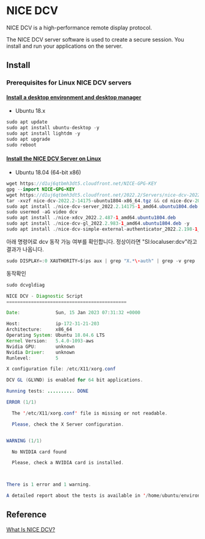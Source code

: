 # NICE DCV

NICE DCV is a high-performance remote display protocol.

The NICE DCV server software is used to create a secure session. You install and run your applications on the server. 

## Install

### Prerequisites for Linux NICE DCV servers
#### [Install a desktop environment and desktop manager](https://docs.aws.amazon.com/dcv/latest/adminguide/setting-up-installing-linux-prereq.html)

- Ubuntu 18.x

```java
sudo apt update
sudo apt install ubuntu-desktop -y
sudo apt install lightdm -y 
sudo apt upgrade
sudo reboot
```

#### [Install the NICE DCV Server on Linux](https://docs.aws.amazon.com/dcv/latest/adminguide/setting-up-installing-linux-server.html)

- Ubuntu 18.04 (64-bit x86)

```java
wget https://d1uj6qtbmh3dt5.cloudfront.net/NICE-GPG-KEY
gpg --import NICE-GPG-KEY
wget https://d1uj6qtbmh3dt5.cloudfront.net/2022.2/Servers/nice-dcv-2022.2-14175-ubuntu1804-x86_64.tgz
tar -xvzf nice-dcv-2022.2-14175-ubuntu1804-x86_64.tgz && cd nice-dcv-2022.2-14175-ubuntu1804-x86_64 
sudo apt install ./nice-dcv-server_2022.2.14175-1_amd64.ubuntu1804.deb -y
sudo usermod -aG video dcv
sudo apt install ./nice-xdcv_2022.2.487-1_amd64.ubuntu1804.deb
sudo apt install ./nice-dcv-gl_2022.2.983-1_amd64.ubuntu1804.deb -y
sudo apt install ./nice-dcv-simple-external-authenticator_2022.2.198-1_amd64.ubuntu1804.deb
```

아래 명령어로 dcv 동작 가능 여부를 확인합니다. 정상이라면 "SI:localuser:dcv"라고 결과가 나옵니다.

```java
sudo DISPLAY=:0 XAUTHORITY=$(ps aux | grep "X.*\-auth" | grep -v grep | sed -n 's/.*-auth \([^ ]\+\).*/\1/p') xhost | grep "SI:localuser:dcv$"
```

동작확인

```java
sudo dcvgldiag

NICE DCV - Diagnostic Script
============================================

Date:             Sun, 15 Jan 2023 07:31:32 +0000

Host:             ip-172-31-21-203
Architecture:     x86_64
Operating System: Ubuntu 18.04.6 LTS
Kernel Version:   5.4.0-1093-aws
Nvidia GPU:       unknown
Nvidia Driver:    unknown
Runlevel:         5

X configuration file: /etc/X11/xorg.conf

DCV GL (GLVND) is enabled for 64 bit applications.

Running tests: .......... DONE

ERROR (1/1)

  The '/etc/X11/xorg.conf' file is missing or not readable.

  Please, check the X Server configuration.


WARNING (1/1)

  No NVIDIA card found

  Please, check a NVIDIA card is installed.



There is 1 error and 1 warning.

A detailed report about the tests is available in '/home/ubuntu/environment/dcvgldiag-yASQDn'
```

## Reference 

[What Is NICE DCV?](https://docs.aws.amazon.com/dcv/latest/adminguide/what-is-dcv.html)
